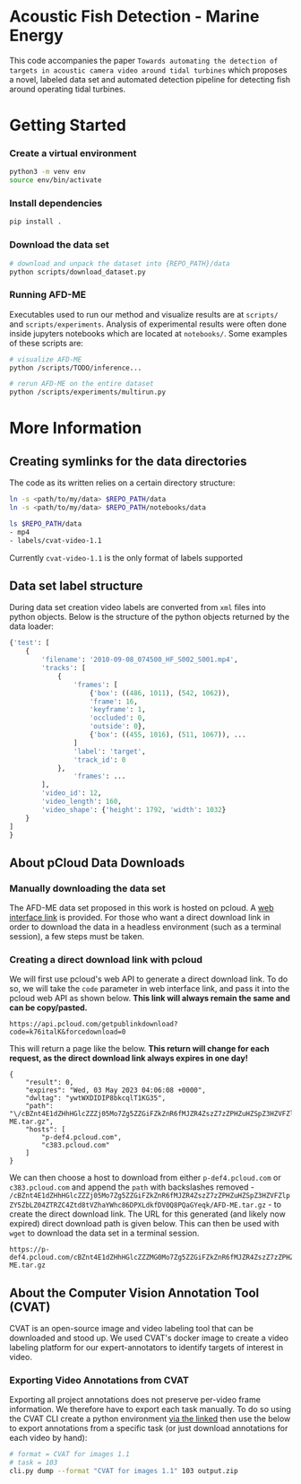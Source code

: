 # Acoustic Fish Detection - Marine Energy

This code accompanies the paper `Towards automating the detection of targets in acoustic camera video around tidal turbines` which proposes a novel, labeled data set and automated detection pipeline for detecting fish around operating tidal turbines.

# Getting Started

### Create a virtual environment

```bash
python3 -m venv env
source env/bin/activate
```

### Install dependencies

```bash
pip install .
```

### Download the data set

```bash
# download and unpack the dataset into {REPO_PATH}/data
python scripts/download_dataset.py
```

### Running AFD-ME

Executables used to run our method and visualize results are at `scripts/` and `scripts/experiments`. Analysis of experimental results were often done inside jupyters notebooks which are located at `notebooks/`. Some examples of these scripts are:

```bash
# visualize AFD-ME
python /scripts/TODO/inference...
```

```bash
# rerun AFD-ME on the entire dataset
python /scripts/experiments/multirun.py
```

# More Information

## Creating symlinks for the data directories

The code as its written relies on a certain directory structure:

```bash
ln -s <path/to/my/data> $REPO_PATH/data
ln -s <path/to/my/data> $REPO_PATH/notebooks/data
```

```bash
ls $REPO_PATH/data
- mp4
- labels/cvat-video-1.1
```

Currently `cvat-video-1.1` is the only format of labels supported

## Data set label structure

During data set creation video labels are converted from `xml` files into python objects. Below is the structure of the python objects returned by the data loader:

```python
{'test': [
    {
        'filename': '2010-09-08_074500_HF_S002_S001.mp4',
        'tracks': [
            {
                'frames': [
                    {'box': ((486, 1011), (542, 1062)),
                    'frame': 16,
                    'keyframe': 1,
                    'occluded': 0,
                    'outside': 0},
                    {'box': ((455, 1016), (511, 1067)), ...
                ]
                'label': 'target',
                'track_id': 0
            },
                'frames': ...
        ],
        'video_id': 12,
        'video_length': 160,
        'video_shape': {'height': 1792, 'width': 1032}
    }
]
}
```

## About pCloud Data Downloads

### Manually downloading the data set

The AFD-ME data set proposed in this work is hosted on pcloud. A [web interface link](https://u.pcloud.link/publink/show?code=k76italK) is provided. For those who want a direct download link in order to download the data in a headless environment (such as a terminal session), a few steps must be taken.

### Creating a direct download link with pcloud

We will first use pcloud's web API to generate a direct download link. To do so, we will take the `code` parameter in web interface link, and pass it into the pcloud web API as shown below. **This link will always remain the same and can be copy/pasted.**

```
https://api.pcloud.com/getpublinkdownload?code=k76italK&forcedownload=0
```

This will return a page like the below. **This return will change for each request, as the direct download link always expires in one day!**

```
{
	"result": 0,
	"expires": "Wed, 03 May 2023 04:06:08 +0000",
	"dwltag": "ywtWXDIDIP8bkcqlT1KG35",
	"path": "\/cBZnt4E1dZHhHGlcZZZj05Mo7Zg5ZZGiFZkZnR6fMJZR4ZszZ7zZPHZuHZSpZ3HZVFZlpZY5ZbLZ04ZTRZC4Ztd8tVZhaYWhc86DPXLdkfDV0Q8PQaGYeqk\/AFD-ME.tar.gz",
	"hosts": [
		"p-def4.pcloud.com",
		"c383.pcloud.com"
	]
}
```

We can then choose a host to download from either `p-def4.pcloud.com` or `c383.pcloud.com` and append the `path` with backslashes removed - `/cBZnt4E1dZHhHGlcZZZj05Mo7Zg5ZZGiFZkZnR6fMJZR4ZszZ7zZPHZuHZSpZ3HZVFZlpZY5ZbLZ04ZTRZC4Ztd8tVZhaYWhc86DPXLdkfDV0Q8PQaGYeqk/AFD-ME.tar.gz` - to create the direct download link. The URL for this generated (and likely now expired) direct download path is given below. This can then be used with `wget` to download the data set in a terminal session.

```
https://p-def4.pcloud.com/cBZnt4E1dZHhHGlcZZZMG0Mo7Zg5ZZGiFZkZnR6fMJZR4ZszZ7zZPHZuHZSpZ3HZVFZlpZY5ZbLZ04ZTRZC4Ztd8tVZ6wcSuxqImyBvBT1so6vuBLEV23UX/AFD-ME.tar.gz
```

## About the Computer Vision Annotation Tool (CVAT)

CVAT is an open-source image and video labeling tool that can be downloaded and stood up. We used CVAT's docker image to create a video labeling platform for our expert-annotators to identify targets of interest in video.

### Exporting Video Annotations from CVAT

Exporting all project annotations does not preserve per-video frame information. We therefore have to export each task manually. To do so using the CVAT CLI create a python environment [via the linked](https://openvinotoolkit.github.io/cvat/docs/manual/advanced/cli/#usage) then use the below to export annotations from a specific task (or just download annotations for each video by hand):

```bash
# format = CVAT for images 1.1
# task = 103
cli.py dump --format "CVAT for images 1.1" 103 output.zip
```
